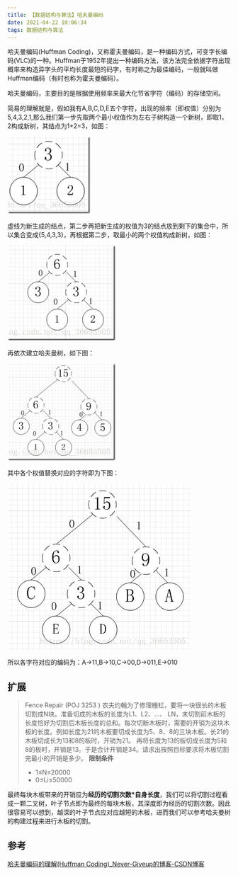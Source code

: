 ```yaml
---
title: 【数据结构与算法】哈夫曼编码
date: 2021-04-22 10:06:34
tags: 数据结构与算法
---
```


哈夫曼编码(Huffman Coding)，又称霍夫曼编码，是一种编码方式，可变字长编码(VLC)的一种。Huffman于1952年提出一种编码方法，该方法完全依据字符出现概率来构造异字头的平均长度最短的码字，有时称之为最佳编码，一般就叫做Huffman编码（有时也称为霍夫曼编码）。

哈夫曼编码，主要目的是根据使用频率来最大化节省字符（编码）的存储空间。

简易的理解就是，假如我有A,B,C,D,E五个字符，出现的频率（即权值）分别为5,4,3,2,1,那么我们第一步先取两个最小权值作为左右子树构造一个新树，即取1，2构成新树，其结点为1+2=3，如图：

![这里写图片描述](/images/post/post-4-1.png)

虚线为新生成的结点，第二步再把新生成的权值为3的结点放到剩下的集合中，所以集合变成{5,4,3,3}，再根据第二步，取最小的两个权值构成新树，如图：

![这里写图片描述](/images/post/post-4-2.png)

再依次建立哈夫曼树，如下图：

![这里写图片描述](/images/post/post-4-3.jpg)

其中各个权值替换对应的字符即为下图：

![这里写图片描述](/images/post/post-4-4.jpg)

所以各字符对应的编码为：A->11,B->10,C->00,D->011,E->010

## 扩展

>Fence Repair (POJ 3253 )
>农夫约翰为了修理栅栏，要将一块很长的木板切割成N块。准备切成的木板的长度为L1、L2、...、 LN，未切割前木板的长度恰好为切割后木板长度的总和。每次切断木板时，需要的开销为这块木板的长度。例如长度为21的木板要切成长度为5、8、8的三块木板。长21的木板切成长为13和8的板时，开销为21。 再将长度为13的板切成长度为5和8的板时，开销是13。于是合计开销是34。请求出按照目标要求将木板切割完最小的开销是多少。
>**限制条件**
>
>- 1≤N≤20000
>- 0≤Li≤50000

最终每块木板带来的开销应为**经历的切割次数*自身长度**，我们可以将切割过程看成一颗二叉树，叶子节点即为最终的每块木板，其深度即为经历的切割次数。因此很容易可以想到，越深的叶子节点应对应越短的木板，进而我们可以参考哈夫曼树的构建过程来进行木板的切割。

## 参考

[哈夫曼编码的理解(Huffman Coding)_Never-Giveup的博客-CSDN博客](https://blog.csdn.net/qq_36653505/article/details/81701181)

